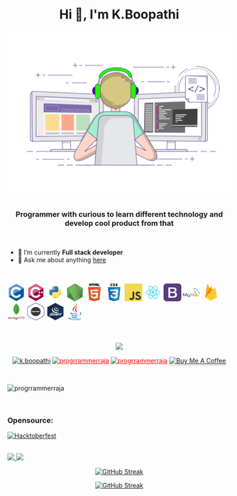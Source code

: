 <!--
**programmerraja/programmerraja** is a ✨ _special_ ✨ repository because its `README.md` (this file) appears on your GitHub profile.

Here are some ideas to get you started:

- 🔭 I’m currently working on ...
- 🌱 I’m currently learning ...
- 👯 I’m looking to collaborate on ...
- 🤔 I’m looking for help with ...
- 💬 Ask me about ...
- 📫 How to reach me: ...
- 😄 Pronouns: ...
- ⚡ Fun fact: ...
- 🔭 I’m currently working on <br>
-->
<h1 align="center">Hi 👋, I'm K.Boopathi</h1>
<div align="center">
    <img src="./img/hero.gif" alt="Coder GIF" width="" height="">
 </div>

<h3 align="center">Programmer with curious to learn different technology and develop cool product from that</h3>
<br>

- 🌱 I’m currently **Full stack developer** 
- 💬 Ask me about anything [here](https://github.com/programmerraja/programmerraja/issues)

<br>

<p align="left">
  
  <img src="./img/c.svg" alt="c" width="40" height="40"/>
  <img src="./img/c++.svg" alt="cplusplus" width="40" height="40"/>
  <img src="./img/python.png" alt="python" width="40" height="40"/>
  <img src="./img/nodejs.png" alt="node" width="40" height="40"/> 
  <img src="./img/html.png" alt="html5" width="40" height="40"/>
  <img src="./img/css.png" alt="css3" width="40" height="40"/> 
  <img src="./img/javascript.png" alt="javascript" width="40" height="40"/> 
  <img src="./img/react.png" alt="react" width="40" height="40"/>
  <img src="./img/bootstrap.png" alt="bootstrap" width="40" height="40"/>
  <img src="./img/mysql.svg" alt="mysql" width="40" height="40"/> 
  <img src="./img/firebase.png" alt="firebase" width="40" height="40"/>
  <img src="./img/mongodb.svg" alt="mongodb" width="40" height="40"/> 
  <img src="./img/expressjs.png" alt="expressjs" width="40" height="40"/> 
  <img src="./img/jquery.png" alt="jquery" width="40" height="40"/>
  <img src="./img/java.svg" alt="java" width="40" height="40"/> 
</p>
<br>
<p align = "center"><img align="center" src="https://github.com/rajput2107/rajput2107/blob/master/Assets/Handshake.gif" height="33px" /></p>
<p align="center">
<a href="https://www.linkedin.com/in/k-boopathi-5b475a169/" target="blank"><img align="center" src="https://img.shields.io/badge/LinkedIn-0077B5?style=for-the-badge&logo=linkedin&logoColor=white" alt="k.boopathi" /></a>
<a href="https://www.youtube.com/channel/UC2oJSUOdsZh3ih_jLYNfu1w" target="blank" style="color:red"><img align="center" src="https://img.shields.io/badge/YouTube-FF0000?style=for-the-badge&logo=youtube&logoColor=white" alt="progrrammerraja" /></a>
    <a href="https://medium.com/@programmerraja" target="blank" style="color:red"><img align="center" src="https://img.shields.io/badge/Medium-12100E?style=for-the-badge&logo=medium&logoColor=white" alt="progrrammerraja" /></a>
   <a href="https://buymeacoffee.com/programmerraja" target="_blank"><img align="center" src="https://www.buymeacoffee.com/assets/img/custom_images/orange_img.png" alt="Buy Me A Coffee" style="height:25px;box-shadow: 0px 3px 2px 0px rgba(190, 190, 190, 0.5) !important;-webkit-box-shadow: 0px 3px 2px 0px rgba(190, 190, 190, 0.5) !important;" ></a>

</p>
<br>
<p align="left"> <img src="https://komarev.com/ghpvc/?username=progrrammerraja" alt="progrrammerraja" /> </p>
<br>

### Opensource:

[![Hacktoberfest](https://img.shields.io/badge/Hacktoberfest2020-firstcontribution-blueviolet)](https://hacktoberfest.digitalocean.com/profile)
<br>
<br>
<!-- [![programmer raja github stats](https://github-readme-stats.vercel.app/api?username=programmerraja&show_icons=true&theme=radical)](https://github.com/programmerraja/github-readme-stats&show_icons=true&theme=radical) -->


<!-- <a href="https://github.com/programmerraja/github-readme-stats">
  <img align="center" src="https://github-readme-stats.vercel.app/api/top-langs/?username=programmerraja&layout=compact&theme=radical" />
</a> -->
<a href="https://github.com/programmerraja">
    <img src="https://github-readme-stats.vercel.app/api?username=programmerraja&count_private=true&show_icons=true&theme=chartreuse-dark&hide_border=true" width="51%" />
</a>
<a href="https://github.com/programmerraja">
  <img src="https://github-readme-stats.vercel.app/api/top-langs/?username=programmerraja&theme=chartreuse-dark&layout=compact&hide_border=true" width="43%" />
</a>


<div align="center">

[![GitHub Streak](https://github-readme-streak-stats.herokuapp.com?user=programmerraja&theme=chartreuse-dark&hide_border=true)](https://git.io/streak-stats)
    
</div>

<div align="center">

[![GitHub Streak](https://github-profile-trophy.vercel.app/?username=programmerraja&margin-w=15&theme=darkhub&no-frame=true&no-bg=true)](https://github.com/programmerraja)

</div>



<!-- https://github.com/programmerraja/github-readme-activity-graph -->
<!-- <a href="https://github.com/programmerraja/github-readme-activity-graph"><img alt="boopathi Activity Graph" src="https://activity-graph.herokuapp.com/graph?username=programmerraja&bg_color=1F222E&color=F8D866&line=de3187&point=5a9bdb&hide_border=true"/></a> -->



